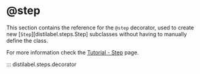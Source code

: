 # @step

This section contains the reference for the `@step` decorator, used to create new [`Step`][distilabel.steps.Step] subclasses without having to manually define the class.

For more information check the [Tutorial - Step](../../sections/how_to_guides/basic/step/index.md) page.

::: distilabel.steps.decorator
